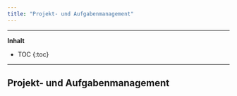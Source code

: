 ```yaml
---
title: "Projekt- und Aufgabenmanagement"
---
```

---------------
__Inhalt__
* TOC
{:toc}
---------------

## Projekt- und Aufgabenmanagement
